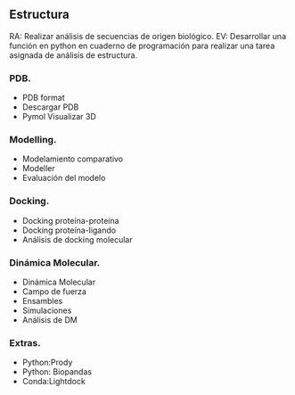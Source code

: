 ## Estructura 
RA: Realizar análisis de secuencias de origen biológico.
EV: Desarrollar una función en python en cuaderno de programación para realizar una tarea asignada de análisis de estructura.

### PDB. 
* PDB format
* Descargar PDB
* Pymol Visualizar 3D

### Modelling.
* Modelamiento comparativo
* Modeller
* Evaluación del modelo

### Docking.
* Docking proteína-proteína
* Docking proteína-ligando
* Análisis de docking molecular

### Dinámica Molecular.
* Dinámica Molecular
* Campo de fuerza
* Ensambles
* Simulaciones
* Análisis de DM

### Extras.
* Python:Prody
* Python: Biopandas
* Conda:Lightdock